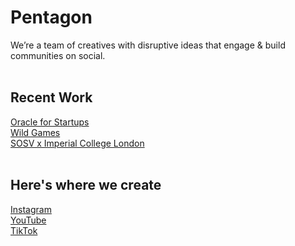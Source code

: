 # Pentagon

We’re a team of creatives with disruptive ideas that engage & build communities on social.
<br />
<br />
## Recent Work 
[Oracle for Startups](https://www.youtube.com/watch?v=yHA8i9VWhmY) <br>
[Wild Games](https://www.linkedin.com/feed/update/urn:li:activity:6778651944220184576/) <br>
[SOSV x Imperial College London](https://www.youtube.com/watch?v=hgbfvyoFaCg)
<br />
<br />
## Here's where we create  
[Instagram](https://www.instagram.com/ptgn.studio/) <br>
[YouTube](https://www.youtube.com/channel/UC8w9Fl6_SAQ4yDegB9vBWAw) <br>
[TikTok](https://www.tiktok.com/@pentagon.studio)
